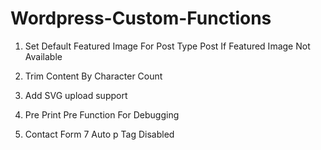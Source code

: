 # Wordpress-Custom-Functions

1. Set Default Featured Image For Post Type Post If Featured Image Not Available

2. Trim Content By Character Count

3. Add SVG upload support

4. Pre Print Pre Function For Debugging

5. Contact Form 7 Auto p Tag Disabled